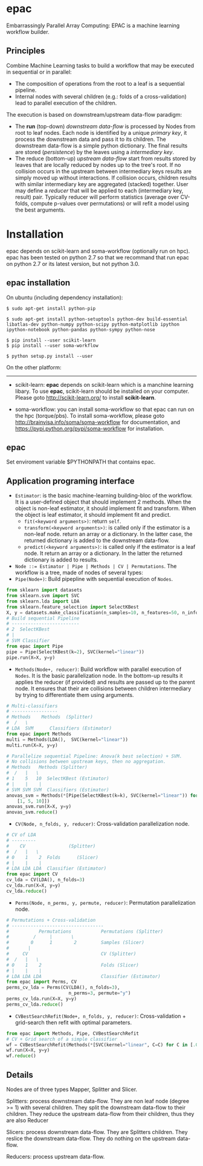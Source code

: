 epac
====

Embarrassingly Parallel Array Computing: EPAC is a machine learning workflow
builder.

Principles
----------

Combine Machine Learning tasks to build a workflow that may be executed in
sequential or in parallel:
- The composition of operations from the root to a leaf is a sequential pipeline.
- Internal nodes with several children (e.g.: folds of a cross-validation) lead
  to parallel execution of the children.

The execution is based on downstream/upstream data-flow paradigm:
- The **run** (top-down) *downstream data-flow* is processed by Nodes from root to leaf nodes.
  Each node is identified by a unique *primary key*, it process the downstream
  data and pass it to its children. The downstream data-flow is a simple python
  dictionary. The final results are stored (*persistence*) by the leaves using a
  *intermediary key*.
- The reduce (bottom-up) *upstream data-flow* start from results stored by leaves that 
  are locally reduced by nodes up to the tree's root. If no collision occurs
  in the upstream between intermediary keys results are simply moved up without
  interactions. If collision occurs, children results with similar intermediary key
  are aggregated (stacked) together. User may define a *reducer* that will be 
  applied to each (intermediary key, result) pair. Typically reducer will perform
  statistics (average over CV-folds, compute p-values over permutations) or will
  refit a model using the best arguments.

Installation
============

epac depends on scikit-learn and soma-workflow (optionally run on hpc).
epac has been tested on python 2.7 so that we recommand that run epac on python 2.7
or its latest version, but not python 3.0.


epac installation
-----------------
On ubuntu (including dependency installation):

```shell
$ sudo apt-get install python-pip

$ sudo apt-get install python-setuptools python-dev build-essential libatlas-dev python-numpy python-scipy python-matplotlib ipython ipython-notebook python-pandas python-sympy python-nose

$ pip install --user scikit-learn
$ pip install --user soma-workflow

$ python setup.py install --user
```

On the other platform:


------------
* scikit-learn: **epac** depends on scikit-learn which is a manchine learning libary. To use **epac**,
scikit-learn should be installed on your computer. Please goto http://scikit-learn.org/ 
to install **scikit-learn**.

* soma-workflow: you can install soma-workflow so that epac can run on the hpc (torque/pbs).
To install soma-workflow, please goto http://brainvisa.info/soma/soma-workflow 
for documentation, and https://pypi.python.org/pypi/soma-workflow for installation.

epac
----
Set enviroment variable $PYTHONPATH that contains epac.


Application programing interface
--------------------------------

- `Estimator`: is the basic machine-learning building-bloc of the workflow. It is
   a user-defined object that should implement 2 methods.
   When the object is non-leaf estimator, it should implement fit and transform.
   When the object is leaf estimator, it should implement fit and predict.
  - `fit(<keyword arguments>)`: return `self`.
  - `transform(<keyword arguments>)`: is called only if the estimator is a non-leaf node.
     return an array or a dictionary. In the latter case, the returned dictionary
     is added to the downstream data-flow.
  - `predict(<keyword arguments>)`: is called only if the estimator is a leaf node. It return an 
     array or a dictionary. In the latter the returned dictionary is added to 
     results.
- `Node ::= Estimator | Pipe | Methods | CV | Permutations`. The workflow
   is a tree, made of nodes of several types:
- `Pipe(Node+)`: Build pipepline with sequential execution of `Nodes`.

```python
from sklearn import datasets
from sklearn.svm import SVC
from sklearn.lda import LDA
from sklearn.feature_selection import SelectKBest
X, y = datasets.make_classification(n_samples=10, n_features=50, n_informative=2)
# Build sequential Pipeline
# -------------------------
# 2  SelectKBest
# |
# SVM Classifier
from epac import Pipe
pipe = Pipe(SelectKBest(k=2), SVC(kernel="linear"))
pipe.run(X=X, y=y)
```


- `Methods(Node+, reducer)`: Build workflow with parallel execution of `Nodes`.
   It is the basic parallelization node. In the bottom-up results it applies the
   reducer (if provided) and results are passed up to the parent node. It ensures
   that their are collisions between children intermediary by trying to differentiate
   them using arguments.

```python
# Multi-classifiers
# -----------------
# Methods    Methods  (Splitter)
#  /   \
# LDA  SVM      Classifiers (Estimator)
from epac import Methods
multi = Methods(LDA(),  SVC(kernel="linear"))
multi.run(X=X, y=y)

# Parallelize sequential Pipeline: Anova(k best selection) + SVM.
# No collisions between upstream keys, then no aggregation.
# Methods   Methods (Splitter)
#  /   |   \
# 1    5   10  SelectKBest (Estimator)
# |    |    |
# SVM SVM SVM  Classifiers (Estimator)
anovas_svm = Methods(*[Pipe(SelectKBest(k=k), SVC(kernel="linear")) for k in 
    [1, 5, 10]])
anovas_svm.run(X=X, y=y)
anovas_svm.reduce()
```

- `CV(Node, n_folds, y, reducer)`: Cross-validation parallelization node.

```python
# CV of LDA
# ---------
#    CV                (Splitter)
#  /   |   \
# 0    1    2  Folds      (Slicer)
# |    |    |
# LDA LDA LDA  Classifier (Estimator)
from epac import CV
cv_lda = CV(LDA(), n_folds=3)
cv_lda.run(X=X, y=y)
cv_lda.reduce()
```

- `Perms(Node, n_perms, y, permute, reducer)`:  Permutation parallelization node.

```python
# Permutations + Cross-validation
# ----------------------------------
#           Permutations           Permutations (Splitter)
#         /     |       \
#        0      1        2         Samples (Slicer)
#       |
#     CV                           CV (Splitter)
#  /   |   \
# 0    1    2                      Folds (Slicer)
# |    |    |
# LDA LDA LDA                      Classifier (Estimator)
from epac import Perms, CV
perms_cv_lda = Perms(CV(LDA(), n_folds=3),
                       n_perms=3, permute="y")
perms_cv_lda.run(X=X, y=y)
perms_cv_lda.reduce()
```

- `CVBestSearchRefit(Node+, n_folds, y, reducer)`:  Cross-validation + grid-search then refit with optimal parameters.

```python
from epac import Methods, Pipe, CVBestSearchRefit
# CV + Grid search of a simple classifier
wf = CVBestSearchRefit(Methods(*[SVC(kernel="linear", C=C) for C in [.001, 1, 100]]))
wf.run(X=X, y=y)
wf.reduce()

```


Details
-------

Nodes are of three types Mapper, Splitter and Slicer.

Splitters: process downstream data-flow.
They are non leaf node  (degree >= 1) with several children.
They split the downstream data-flow to their children.
They reduce the upstream data-flow from their children, thus they are
also Reducer

Slicers: process downstream data-flow.
They are Splitters children.
They reslice the downstream data-flow.
They do nothing on the upstream data-flow.

Reducers: process upstream data-flow.
